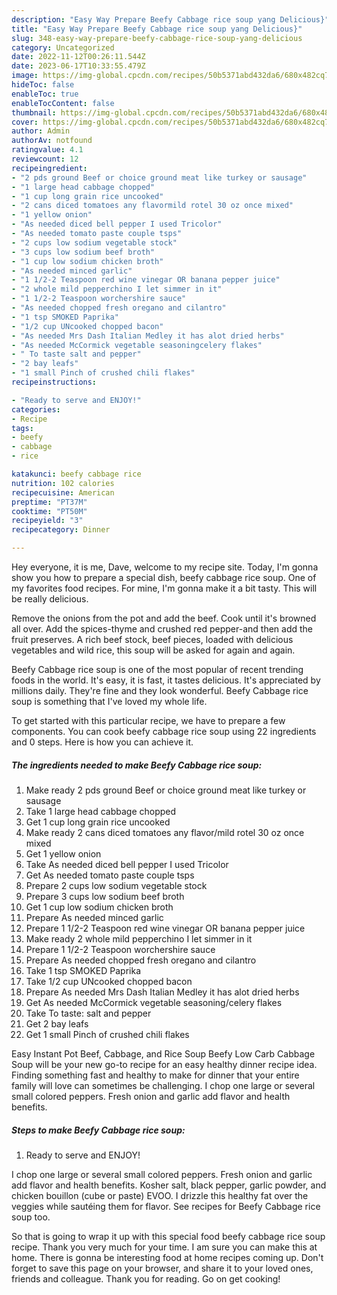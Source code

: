 ```yaml
---
description: "Easy Way Prepare Beefy Cabbage rice soup yang Delicious}"
title: "Easy Way Prepare Beefy Cabbage rice soup yang Delicious}"
slug: 348-easy-way-prepare-beefy-cabbage-rice-soup-yang-delicious
category: Uncategorized
date: 2022-11-12T00:26:11.544Z
date: 2023-06-17T10:33:55.479Z
image: https://img-global.cpcdn.com/recipes/50b5371abd432da6/680x482cq70/beefy-cabbage-rice-soup-recipe-main-photo.jpg
hideToc: false
enableToc: true
enableTocContent: false
thumbnail: https://img-global.cpcdn.com/recipes/50b5371abd432da6/680x482cq70/beefy-cabbage-rice-soup-recipe-main-photo.jpg
cover: https://img-global.cpcdn.com/recipes/50b5371abd432da6/680x482cq70/beefy-cabbage-rice-soup-recipe-main-photo.jpg
author: Admin
authorAv: notfound
ratingvalue: 4.1
reviewcount: 12
recipeingredient:
- "2 pds ground Beef or choice ground meat like turkey or sausage"
- "1 large head cabbage chopped"
- "1 cup long grain rice uncooked"
- "2 cans diced tomatoes any flavormild rotel 30 oz once mixed"
- "1 yellow onion"
- "As needed diced bell pepper I used Tricolor"
- "As needed tomato paste couple tsps"
- "2 cups low sodium vegetable stock"
- "3 cups low sodium beef broth"
- "1 cup low sodium chicken broth"
- "As needed minced garlic"
- "1 1/2-2 Teaspoon red wine vinegar OR banana pepper juice"
- "2 whole mild pepperchino I let simmer in it"
- "1 1/2-2 Teaspoon worchershire sauce"
- "As needed chopped fresh oregano and cilantro"
- "1 tsp SMOKED Paprika"
- "1/2 cup UNcooked chopped bacon"
- "As needed Mrs Dash Italian Medley it has alot dried herbs"
- "As needed McCormick vegetable seasoningcelery flakes"
- " To taste salt and pepper"
- "2 bay leafs"
- "1 small Pinch of crushed chili flakes"
recipeinstructions:

- "Ready to serve and ENJOY!"
categories:
- Recipe
tags:
- beefy
- cabbage
- rice

katakunci: beefy cabbage rice 
nutrition: 102 calories
recipecuisine: American
preptime: "PT37M"
cooktime: "PT50M"
recipeyield: "3"
recipecategory: Dinner

---
```



Hey everyone, it is me, Dave, welcome to my recipe site. Today, I'm gonna show you how to prepare a special dish, beefy cabbage rice soup. One of my favorites food recipes. For mine, I'm gonna make it a bit tasty. This will be really delicious.

Remove the onions from the pot and add the beef. Cook until it&#39;s browned all over. Add the spices-thyme and crushed red pepper-and then add the fruit preserves. A rich beef stock, beef pieces, loaded with delicious vegetables and wild rice, this soup will be asked for again and again.

Beefy Cabbage rice soup is one of the most popular of recent trending foods in the world. It's easy, it is fast, it tastes delicious. It's appreciated by millions daily. They're fine and they look wonderful. Beefy Cabbage rice soup is something that I've loved my whole life.


To get started with this particular recipe, we have to prepare a few components. You can cook beefy cabbage rice soup using 22 ingredients and 0 steps. Here is how you can achieve it.

<!--inarticleads1-->

##### The ingredients needed to make Beefy Cabbage rice soup:

1. Make ready 2 pds ground Beef or choice ground meat like turkey or sausage
1. Take 1 large head cabbage chopped
1. Get 1 cup long grain rice uncooked
1. Make ready 2 cans diced tomatoes any flavor/mild rotel 30 oz once mixed
1. Get 1 yellow onion
1. Take As needed diced bell pepper I used Tricolor
1. Get As needed tomato paste couple tsps
1. Prepare 2 cups low sodium vegetable stock
1. Prepare 3 cups low sodium beef broth
1. Get 1 cup low sodium chicken broth
1. Prepare As needed minced garlic
1. Prepare 1 1/2-2 Teaspoon red wine vinegar OR banana pepper juice
1. Make ready 2 whole mild pepperchino I let simmer in it
1. Prepare 1 1/2-2 Teaspoon worchershire sauce
1. Prepare As needed chopped fresh oregano and cilantro
1. Take 1 tsp SMOKED Paprika
1. Take 1/2 cup UNcooked chopped bacon
1. Prepare As needed Mrs Dash Italian Medley it has alot dried herbs
1. Get As needed McCormick vegetable seasoning/celery flakes
1. Take  To taste: salt and pepper
1. Get 2 bay leafs
1. Get 1 small Pinch of crushed chili flakes


Easy Instant Pot Beef, Cabbage, and Rice Soup Beefy Low Carb Cabbage Soup will be your new go-to recipe for an easy healthy dinner recipe idea. Finding something fast and healthy to make for dinner that your entire family will love can sometimes be challenging. I chop one large or several small colored peppers. Fresh onion and garlic add flavor and health benefits. 

<!--inarticleads2-->

##### Steps to make Beefy Cabbage rice soup:


1. Ready to serve and ENJOY!

I chop one large or several small colored peppers. Fresh onion and garlic add flavor and health benefits. Kosher salt, black pepper, garlic powder, and chicken bouillon (cube or paste) EVOO. I drizzle this healthy fat over the veggies while sautéing them for flavor. See recipes for Beefy Cabbage rice soup too. 

So that is going to wrap it up with this special food beefy cabbage rice soup recipe. Thank you very much for your time. I am sure you can make this at home. There is gonna be interesting food at home recipes coming up. Don't forget to save this page on your browser, and share it to your loved ones, friends and colleague. Thank you for reading. Go on get cooking!
